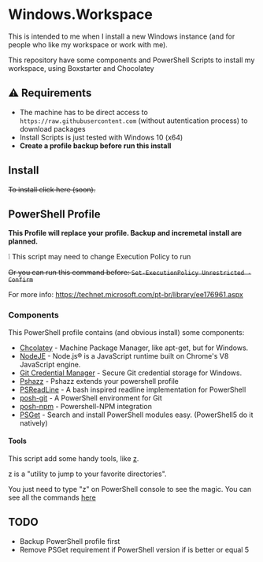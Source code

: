 # Windows.Workspace

This is intended to me when I install a new Windows instance (and for people who like my workspace or work with me).

This repository have some components and PowerShell Scripts to install my workspace, using Boxstarter and Chocolatey

## :warning: Requirements

- The machine has to be direct access to `https://raw.githubusercontent.com` (without autentication process) to download packages
- Install Scripts is just tested with Windows 10 (x64)
- **Create a profile backup before run this install**

## Install
~~To install click here (soon).~~


## PowerShell Profile
**This Profile will replace your profile. Backup and incremetal install are planned.**

:grey_exclamation: This script may need to change Execution Policy to run

~~Or you can run this command before: ```Set-ExecutionPolicy Unrestricted -Confirm```~~

For more info: https://technet.microsoft.com/pt-br/library/ee176961.aspx


### Components
This PowerShell profile contains (and obvious install) some components:
- [Chcolatey](https://chocolatey.org/) - Machine Package Manager, like apt-get, but for Windows.
- [NodeJE](http://nodejs.org//) - Node.js® is a JavaScript runtime built on Chrome's V8 JavaScript engine.
- [Git Credential Manager](https://github.com/Microsoft/Git-Credential-Manager-for-Windows) - Secure Git credential storage for Windows. 
- [Pshazz](https://github.com/lukesampson/pshazz) - Pshazz extends your powershell profile
- [PSReadLine](https://github.com/lzybkr/PSReadLine/) -  A bash inspired readline implementation for PowerShell 
- [posh-git](http://dahlbyk.github.io/posh-git/) - A PowerShell environment for Git
- [posh-npm](https://github.com/MSOpenTech/posh-npm) - Powershell-NPM integration 
- [PSGet](http://psget.net/) - Search and install PowerShell modules easy. (PowerShell5 do it natively)

#### Tools
This script add some handy tools, like [z](https://github.com/JannesMeyer/z.ps). 

z is a "utility to jump to your favorite directories".

You just need to type "z" on PowerShell console to see the magic. You can see all the commands [here](https://github.com/JannesMeyer/z.ps#usage)



## TODO

- Backup PowerShell profile first
- Remove PSGet requirement if PowerShell version if is better or equal 5
